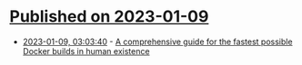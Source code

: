 # [Published on 2023-01-09](index.md)

* [2023-01-09, 03:03:40](https://lobste.rs/s/rhmgug/comprehensive_guide_for_fastest) - [A comprehensive guide for the fastest possible Docker builds in human existence](https://www.sliceofexperiments.com/p/a-comprehensive-guide-for-the-fastest)
